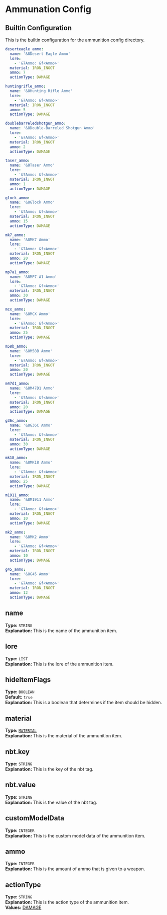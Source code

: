# Ammunation Config

## Builtin Configuration
This is the builtin configuration for the ammunition config directory.

```yaml
deserteagle_ammo:
  name: '&8Desert Eagle Ammo'
  lore:
    - '&7Ammo: &f<Ammo>'
  material: IRON_INGOT
  ammo: 7
  actionType: DAMAGE

huntingrifle_ammo:
  name: '&8Hunting Rifle Ammo'
  lore:
    - '&7Ammo: &f<Ammo>'
  material: IRON_INGOT
  ammo: 5
  actionType: DAMAGE

doublebarreledshotgun_ammo:
  name: '&8Double-Barreled Shotgun Ammo'
  lore:
    - '&7Ammo: &f<Ammo>'
  material: IRON_INGOT
  ammo: 2
  actionType: DAMAGE

taser_ammo:
  name: '&8Taser Ammo'
  lore:
    - '&7Ammo: &f<Ammo>'
  material: IRON_INGOT
  ammo: 1
  actionType: DAMAGE

glock_ammo:
  name: '&8Glock Ammo'
  lore:
    - '&7Ammo: &f<Ammo>'
  material: IRON_INGOT
  ammo: 15
  actionType: DAMAGE

mk7_ammo:
  name: '&8MK7 Ammo'
  lore:
    - '&7Ammo: &f<Ammo>'
  material: IRON_INGOT
  ammo: 20
  actionType: DAMAGE

mp7a1_ammo:
  name: '&8MP7-A1 Ammo'
  lore:
    - '&7Ammo: &f<Ammo>'
  material: IRON_INGOT
  ammo: 30
  actionType: DAMAGE

mcx_ammo:
  name: '&8MCX Ammo'
  lore:
    - '&7Ammo: &f<Ammo>'
  material: IRON_INGOT
  ammo: 25
  actionType: DAMAGE

m58b_ammo:
  name: '&8M58B Ammo'
  lore:
    - '&7Ammo: &f<Ammo>'
  material: IRON_INGOT
  ammo: 20
  actionType: DAMAGE

m47d1_ammo:
  name: '&8M47D1 Ammo'
  lore:
    - '&7Ammo: &f<Ammo>'
  material: IRON_INGOT
  ammo: 20
  actionType: DAMAGE

g36c_ammo:
  name: '&8G36C Ammo'
  lore:
    - '&7Ammo: &f<Ammo>'
  material: IRON_INGOT
  ammo: 30
  actionType: DAMAGE

mk18_ammo:
  name: '&8MK18 Ammo'
  lore:
    - '&7Ammo: &f<Ammo>'
  material: IRON_INGOT
  ammo: 25
  actionType: DAMAGE

m1911_ammo:
  name: '&8M1911 Ammo'
  lore:
    - '&7Ammo: &f<Ammo>'
  material: IRON_INGOT
  ammo: 10
  actionType: DAMAGE

mk2_ammo:
  name: '&8MK2 Ammo'
  lore:
    - '&7Ammo: &f<Ammo>'
  material: IRON_INGOT
  ammo: 10
  actionType: DAMAGE

g45_ammo:
  name: '&8G45 Ammo'
  lore:
    - '&7Ammo: &f<Ammo>'
  material: IRON_INGOT
  ammo: 12
  actionType: DAMAGE
```

## name
**Type:** ``STRING``\
**Explanation:** This is the name of the ammunition item.

## lore
**Type:** ``LIST``\
**Explanation:** This is the lore of the ammunition item.

## hideItemFlags
**Type:** ``BOOLEAN``\
**Default:** ``true``\
**Explanation:** This is a boolean that determines if the item should be hidden.

## material
**Type:** [``MATERIAL``](https://github.com/CryptoMorin/XSeries/blob/master/src/main/java/com/cryptomorin/xseries/XMaterial.java) \
**Explanation:** This is the material of the ammunition item.

## nbt.key
**Type:** ``STRING``\
**Explanation:** This is the key of the nbt tag.

## nbt.value
**Type:** ``STRING``\
**Explanation:** This is the value of the nbt tag.

## customModelData
**Type:** ``INTEGER``\
**Explanation:** This is the custom model data of the ammunition item.

## ammo
**Type:** ``INTEGER``\
**Explanation:** This is the amount of ammo that is given to a weapon.

## actionType
**Type:** ``STRING``\
**Explanation:** This is the action type of the ammunition item.\
**Values:** [DAMAGE](https://github.com/Jazzkuh/Gunshell/blob/master/src/main/java/com/jazzkuh/gunshell/api/enums/BuiltinAmmoActionType.java)
